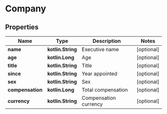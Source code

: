 
# Company

## Properties
Name | Type | Description | Notes
------------ | ------------- | ------------- | -------------
**name** | **kotlin.String** | Executive name |  [optional]
**age** | **kotlin.Long** | Age |  [optional]
**title** | **kotlin.String** | Title |  [optional]
**since** | **kotlin.String** | Year appointed |  [optional]
**sex** | **kotlin.String** | Sex |  [optional]
**compensation** | **kotlin.Long** | Total compensation |  [optional]
**currency** | **kotlin.String** | Compensation currency |  [optional]




